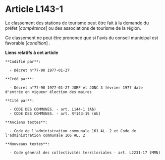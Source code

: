 # Article L143-1

Le classement des stations de tourisme peut être fait à la demande du préfet [*compétence*] ou des associations de tourisme
de la région. 

Ce classement ne peut être prononcé que si l'avis du conseil municipal est favorable [*condition*] .

**Liens relatifs à cet article**

	**Codifié par**:

	  - Décret n°77-90 1977-01-27

	**Créé par**:

	  - Décret n°77-90 1977-01-27 JORF et JONC 3 février 1977 date d'entrée en vigueur élection des maires

	**Cité par**:

	  - CODE DES COMMUNES. - art. L144-1 (Ab)
	  - CODE DES COMMUNES. - art. R*143-19 (Ab)

	**Anciens textes**:

	  - Code de l'administration communale 161 AL. 2 et Code de l'administration communale 166 AL. 2

	**Nouveaux textes**:

	  - Code général des collectivités territoriales - art. L2231-17 (MMN)
